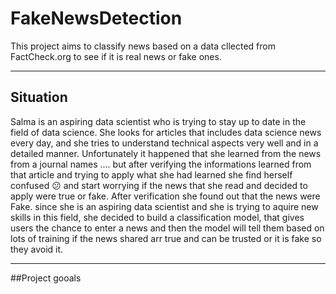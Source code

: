 # FakeNewsDetection
This project aims to classify news based on a data cllected from FactCheck.org to see if it is real news or fake ones.






---




## Situation

Salma is an aspiring data scientist who is trying to stay up to date in the field of data science. She looks for articles that includes data science news every day, and she tries to understand technical aspects very well and in a detailed manner.
Unfortunately it happened that she learned from the news from a journal names .... but after verifying the informations learned from that article and trying to apply what she had learned she find herself confused 😕 and start worrying if the news that she read and decided to apply were true or fake. After verification she found out that the news were Fake.
since she is an aspiring data scientist and she is trying to aquire new skills in this field, she decided to build a classification model, that gives users the chance to enter a news and then the model will tell them based on lots of training if the news shared arr true and can be trusted or it is fake so they avoid it.





---
##Project gooals 
